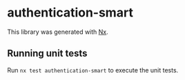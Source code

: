# authentication-smart

This library was generated with [Nx](https://nx.dev).

## Running unit tests

Run `nx test authentication-smart` to execute the unit tests.
